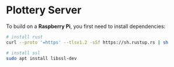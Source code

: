 # Plottery Server

To build on a **Raspberry Pi**, you first need to install dependencies:

```sh
# install rust
curl --proto '=https' --tlsv1.2 -sSf https://sh.rustup.rs | sh

# install ssl
sudo apt install libssl-dev
```